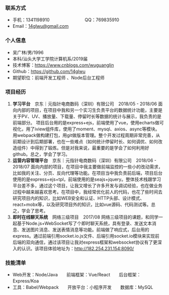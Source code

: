 ### 联系方式
- 手机：1341198910　　　　　　　　QQ：769835910
- Email：14glwu@gmail.com
### 个人信息
- 吴广林/男/1996　　　　
- 本科/汕头大学工学院计算机系/2019届
- 技术博客：https://www.cnblogs.com/wuguanglin
- Github：https://github.com/14glwu
- 期望职位：前端开发工程师 、Node后台工程师
### 项目经历
1. **学习平台**　京东｜元指针电商数码（深圳）有限公司　2018/05 - 2018/06
   面向内部的项目，在项目中我和另一个实习生负责平台的数据统计功能，主要是关于PV、UV、播放量、下载量、停留时长等数据的统计与展示，我负责的是前端部分。
   项目后台用的是express+ejs，前端使用了vue，使用echarts做可视化，用了iview组件库，使用了moment、mysql、axios、async等模块。用webpack做构建打包，用git做版本管理。整个开发过程周期非常完善，从前期设计到后期部署，也在一些难点（如何统计停留时长、如何调优、如何改造组件）中得到了锻炼。但是对我来说，最重要的是学会了如何利用好github。总之，学会了学习。
2. **运营内容管理平台**　京东｜元指针电商数码（深圳）有限公司　2018/06 - 2018/07
   面向内部的项目，在项目中我主要做前端监控的一些小的改动需求，比如我的关注、分页、反向代理等功能。在项目当中我负责前后端，项目后台使用的是express+ejs+tpl，前端使用的是seajs+jquery。整体技术栈跟学习平台差不多，通过这个项目，让我又增长了许多开发与调试经验，也在做业务过程中越来越喜欢思考。在项目中，我经常优化前人的代码，也花了些时间去研究项目内的知识，比如WEB安全和认证、HTTP头部、设计模式、react+mobx等，以及研究项目外的知识，比如vue源码、代码测试等。总之，学会了思考。
3. **即时在线聊天系统**　网络三级项目　2017/08 
   网络三级项目的课题，和同学一起基于Node.js+WebSocket写了个即时聊天系统，具有登录、发送文本消息、发送图片消息、发送表情消息等功能。前端做了响应式，后台用的express。通过前端引用socket.io.js文件、后端引用socket.io模块来实现前后端的双向通信，通过该项目让我对express框架和websocket协议有了更深入的认识。该项目体验地址为：http://182.254.231.154:8090/
### 技能清单
- Web开发：Node/Java　　前端框架：Vue/React　　后台框架：Express/Koa　
- 工具：Babel/Webpack　　开放平台：小程序开发　　数据库：MySQL
